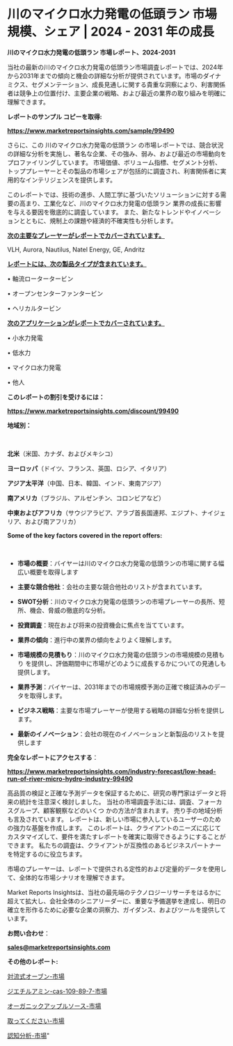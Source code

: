 # 川のマイクロ水力発電の低頭ラン 市場規模、シェア | 2024 - 2031 年の成長

<strong>川のマイクロ水力発電の低頭ラン 市場レポート、2024-2031</strong>

当社の最新の川のマイクロ水力発電の低頭ラン市場調査レポートでは、2024年から2031年までの傾向と機会の詳細な分析が提供されています。市場のダイナミクス、セグメンテーション、成長見通しに関する貴重な洞察により、利害関係者は競争上の位置付け、主要企業の戦略、および最近の業界の取り組みを明確に理解できます。



<strong>レポートのサンプル コピーを取得:</strong> <a href=https://www.marketreportsinsights.com/sample/99490>

<strong><u>https://www.marketreportsinsights.com/sample/99490</u></strong></a>

さらに、この 川のマイクロ水力発電の低頭ラン の市場レポートでは、競合状況の詳細な分析を実施し、著名な企業、その強み、弱み、および最近の市場動向をプロファイリングしています。 市場価値、ボリューム指標、セグメント分析、トッププレーヤーとその製品の市場シェアが包括的に調査され、利害関係者に実用的なインテリジェンスを提供します。

このレポートでは、技術の進歩、人間工学に基づいたソリューションに対する需要の高まり、工業化など、川のマイクロ水力発電の低頭ラン 業界の成長に影響を与える要因を徹底的に調査しています。 また、新たなトレンドやイノベーションとともに、規制上の課題や経済的不確実性も分析します。



<strong><u>次の主要なプレーヤーがレポートでカバーされています。</u></strong>

VLH, Aurora, Nautilus, Natel Energy, GE, Andritz



<strong><u><b>レポートには、次の製品タイプが含まれています。</b></u></strong>

• 軸流ロータータービン

• オープンセンターファンタービン

• ヘリカルタービン



<strong><u><b>次のアプリケーションがレポートでカバーされています。</b></u></strong>

• 小水力発電

• 低水力

• マイクロ水力発電

• 他人



<strong><b>このレポートの割引を受けるには：</b></strong>

<a href=https://www.marketreportsinsights.com/discount/99490>

<strong><u>https://www.marketreportsinsights.com/discount/99490</u></strong></a>



<strong>地域別：</strong>

<strong> </strong>



<strong>北米</strong>（米国、カナダ、およびメキシコ）



<strong>ヨーロッパ</strong>（ドイツ、フランス、英国、ロシア、イタリア）



<strong>アジア太平洋</strong>（中国、日本、韓国、インド、東南アジア）



<strong>南アメリカ</strong>（ブラジル、アルゼンチン、コロンビアなど）



<strong>中東およびアフリカ</strong>（サウジアラビア、アラブ首長国連邦、エジプト、ナイジェリア、および南アフリカ）



<strong>Some of the key factors covered in the report offers:</strong>

<strong> </strong>
<ul>
  <li>

<strong>市場の概要</strong>：バイヤーは川のマイクロ水力発電の低頭ランの市場に関する幅広い概要を取得します</li>
  <li>

<strong>主要な競合他社</strong>：会社の主要な競合他社のリストが含まれています。</li>
  <li>

<strong>SWOT分析</strong>：川のマイクロ水力発電の低頭ランの市場プレーヤーの長所、短所、機会、脅威の徹底的な分析。</li>
  <li>

<strong>投資調査</strong>：現在および将来の投資機会に焦点を当てています。</li>
  <li>

<strong>業界の傾向</strong>：進行中の業界の傾向をよりよく理解します。</li>
  <li>

<strong>市場規模の見積もり</strong>：川のマイクロ水力発電の低頭ランの市場規模の見積もり を提供し、評価期間中に市場がどのように成長するかについての見通しも提供します。</li>
  <li>

<strong>業界予測</strong>：バイヤーは、2031年までの市場規模予測の正確で検証済みのデータを取得します。</li>
  <li>

<strong>ビジネス戦略</strong>：主要な市場プレーヤーが使用する戦略の詳細な分析を提供します。</li>
  <li>

<strong>最新のイノベーション</strong>：会社の現在のイノベーションと新製品のリストを提供します</li>
</ul>


<strong>完全なレポートにアクセスする</strong>：

<a href=https://www.marketreportsinsights.com/industry-forecast/low-head-run-of-river-micro-hydro-industry-99490>

<strong><u>https://www.marketreportsinsights.com/industry-forecast/low-head-run-of-river-micro-hydro-industry-99490</u></strong></a>

高品質の検証と正確な予測データを保証するために、研究の専門家はデータと将来の統計を注意深く検討しました。 当社の市場調査手法には、調査、フォーカスグループ、顧客観察などのいくつ かの方法が含まれます。 売り手の地域分析も言及されています。 レポートは、新しい市場に参入しているユーザーのための強力な基盤を作成します。 このレポートは、クライアントのニーズに応じてカスタマイズして、要件を満たすレポートを確実に取得できるようにすることができます。 私たちの調査は、クライアントが互換性のあるビジネスパートナーを特定するのに役立ちます。

市場のプレーヤーは、レポートで提供される定性的および定量的データを使用して、全体的な市場シナリオを理解できます。

Market Reports Insightsは、当社の最先端のテクノロジーリサーチをはるかに超えて拡大し、会社全体のシニアリーダーに、重要な予備選挙を達成し、明日の確立を形作るために必要な企業の洞察力、ガイダンス、およびツールを提供しています。



<strong><b>お問い合わせ</b></strong>：

<a href=mailto:sales@marketreportsinsights.com>

<strong><u>sales@marketreportsinsights.com</u></strong></a>



<strong>その他のレポート:</strong>

<a href=https://www.linkedin.com/pulse/対流式オーブン-市場-2023-収益と成長ドライバー-2030-data-dive-discoveries-24-analysis-h0omc/>対流式オーブン-市場</a>

<a href=https://www.linkedin.com/pulse/ジエチルアミン-cas-109-89-7-市場-2023-総合分析と事業成長戦略-wga3f/>ジエチルアミン-cas-109-89-7-市場</a>

<a href=https://www.linkedin.com/pulse/オーガニックアップルソース-市場-2023-最新の-cagr-および成長分析-9d42f/>オーガニックアップルソース-市場</a>

<a href=https://www.linkedin.com/pulse/取ってください-市場-2023-swot-分析と成長率-2030-pr-news-hub-xzdxf/>取ってください-市場</a>

<a href=https://www.linkedin.com/pulse/認知分析-市場-2023-競争分析と事業成長-2030-analytics-achievers-24-analysis-zwbjf/>認知分析-市場</a>"
